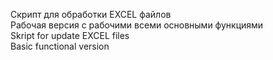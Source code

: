 Скрипт для обработки EXCEL файлов   
Рабочая версия с рабочими всеми основными функциями  
Skript for update EXCEL files  
Basic functional version


